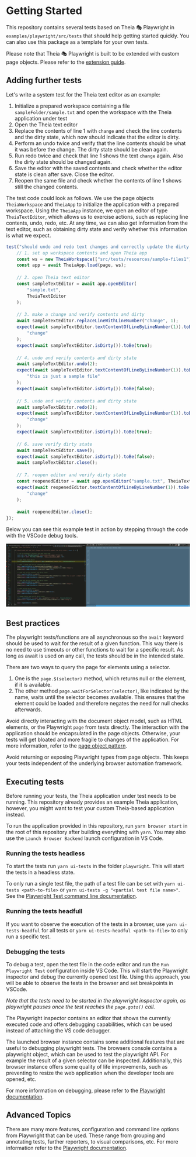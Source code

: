 # Getting Started

This repository contains several tests based on Theia 🎭 Playwright in `examples/playwright/src/tests` that should help getting started quickly.
You can also use this package as a template for your own tests.

Please note that Theia 🎭 Playwright is built to be extended with custom page objects.
Please refer to the [extension guide](EXTENSIBILITY.md).

## Adding further tests

Let's write a system test for the Theia text editor as an example:

1. Initialize a prepared workspace containing a file `sampleFolder/sample.txt` and open the workspace with the Theia application under test
2. Open the Theia text editor
3. Replace the contents of line 1 with `change` and check the line contents and the dirty state, which now should indicate that the editor is dirty.
4. Perform an undo twice and verify that the line contents should be what it was before the change. The dirty state should be clean again.
5. Run redo twice and check that line 1 shows the text `change` again. Also the dirty state should be changed again.
6. Save the editor with the saved contents and check whether the editor state is clean after save. Close the editor.
7. Reopen the same file and check whether the contents of line 1 shows still the changed contents.

The test code could look as follows. We use the page objects `TheiaWorkspace` and `TheiaApp` to initialize the application with a prepared workspace.
Using the `TheiaApp` instance, we open an editor of type `TheiaTextEditor`, which allows us to exercise actions, such as replacing line contents, undo, redo, etc.
At any time, we can also get information from the text editor, such as obtaining dirty state and verify whether this information is what we expect.

```typescript
test("should undo and redo text changes and correctly update the dirty state", async () => {
    // 1. set up workspace contents and open Theia app
    const ws = new TheiaWorkspace(["src/tests/resources/sample-files1"]);
    const app = await TheiaApp.load(page, ws);

    // 2. open Theia text editor
    const sampleTextEditor = await app.openEditor(
        "sample.txt",
        TheiaTextEditor
    );

    // 3. make a change and verify contents and dirty
    await sampleTextEditor.replaceLineWithLineNumber("change", 1);
    expect(await sampleTextEditor.textContentOfLineByLineNumber(1)).toBe(
        "change"
    );
    expect(await sampleTextEditor.isDirty()).toBe(true);

    // 4. undo and verify contents and dirty state
    await sampleTextEditor.undo(2);
    expect(await sampleTextEditor.textContentOfLineByLineNumber(1)).toBe(
        "this is just a sample file"
    );
    expect(await sampleTextEditor.isDirty()).toBe(false);

    // 5. undo and verify contents and dirty state
    await sampleTextEditor.redo(2);
    expect(await sampleTextEditor.textContentOfLineByLineNumber(1)).toBe(
        "change"
    );
    expect(await sampleTextEditor.isDirty()).toBe(true);

    // 6. save verify dirty state
    await sampleTextEditor.save();
    expect(await sampleTextEditor.isDirty()).toBe(false);
    await sampleTextEditor.close();

    // 7. reopen editor and verify dirty state
    const reopenedEditor = await app.openEditor("sample.txt", TheiaTextEditor);
    expect(await reopenedEditor.textContentOfLineByLineNumber(1)).toBe(
        "change"
    );

    await reopenedEditor.close();
});
```

Below you can see this example test in action by stepping through the code with the VSCode debug tools.

<div style='margin:0 auto;width:100%;'>

![Theia](./images/debug-example.gif)

</div>

## Best practices

The playwright tests/functions are all asynchronous so the `await` keyword should be used to wait for the result of a given function.
This way there is no need to use timeouts or other functions to wait for a specific result.
As long as await is used on any call, the tests should be in the intended state.

There are two ways to query the page for elements using a selector.

1. One is the `page.$(selector)` method, which returns null or the element, if it is available.
2. The other method `page.waitForSelector(selector)`, like indicated by the name, waits until the selector becomes available. This ensures that the element could be loaded and therefore negates the
   need for null checks afterwards.

Avoid directly interacting with the document object model, such as HTML elements, or the Playwright `page` from tests directly.
The interaction with the application should be encapsulated in the page objects.
Otherwise, your tests will get bloated and more fragile to changes of the application.
For more information, refer to the [page object pattern](https://martinfowler.com/bliki/PageObject.html).

Avoid returning or exposing Playwright types from page objects.
This keeps your tests independent of the underlying browser automation framework.

## Executing tests

Before running your tests, the Theia application under test needs to be running.
This repository already provides an example Theia application, however, you might want to test your custom Theia-based application instead.

To run the application provided in this repository, run `yarn browser start` in the root of this repository after building everything with `yarn`.
You may also use the `Launch Browser Backend` launch configuration in VS Code.

### Running the tests headless

To start the tests run `yarn ui-tests` in the folder `playwright`.
This will start the tests in a headless state.

To only run a single test file, the path of a test file can be set with `yarn ui-tests <path-to-file>` or `yarn ui-tests -g "<partial test file name>"`.
See the [Playwright Test command line documentation](https://playwright.dev/docs/intro#command-line).

### Running the tests headfull

If you want to observe the execution of the tests in a browser, use `yarn ui-tests-headful` for all tests or `yarn ui-tests-headful <path-to-file>` to only run a specific test.

### Debugging the tests

To debug a test, open the test file in the code editor and run the `Run Playwright Test` configuration inside VS Code.
This will start the Playwright inspector and debug the currently opened test file.
Using this approach, you will be able to observe the tests in the browser and set breakpoints in VSCode.

_Note that the tests need to be started in the playwright inspector again, as playwright pauses once the test reaches the `page.goto()` call._

The Playwright inspector contains an editor that shows the currently executed code and offers debugging capabilities, which can be used instead of attaching the VS code debugger.

The launched browser instance contains some additional features that are useful to debugging playwright tests. The browsers console contains a playwright object, which can be used to test the playwright API.
For example the result of a given selector can be inspected. Additionally, this browser instance offers some quality of life improvements, such as preventing to resize the web application when the developer tools are opened, etc.

For more information on debugging, please refer to the [Playwright documentation](https://playwright.dev/docs/debug).

## Advanced Topics

There are many more features, configuration and command line options from Playwright that can be used.
These range from grouping and annotating tests, further reporters, to visual comparisons, etc.
For more information refer to the [Playwright documentation](https://playwright.dev/docs/intro).
